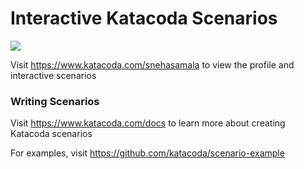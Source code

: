 # Interactive Katacoda Scenarios

[![](http://shields.katacoda.com/katacoda/snehasamala/count.svg)](https://www.katacoda.com/snehasamala "Get your profile on Katacoda.com")

Visit https://www.katacoda.com/snehasamala to view the profile and interactive scenarios

### Writing Scenarios
Visit https://www.katacoda.com/docs to learn more about creating Katacoda scenarios

For examples, visit https://github.com/katacoda/scenario-example
